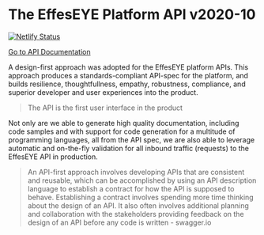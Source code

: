 # The EffesEYE Platform API v2020-10

[![Netlify Status](https://api.netlify.com/api/v1/badges/bca5e500-ed97-4fc5-be2b-f757855185f6/deploy-status)](https://app.netlify.com/sites/effeseye-api-docs/deploys)


[Go to API Documentation](https://effeseye-api-docs.netlify.app/)

A design-first approach was adopted for the EffesEYE platform APIs. This approach produces a standards-compliant API-spec for the platform, and builds resilience, thoughtfullness, empathy, robustness, compliance, and superior developer and user experiences into the product.

> The API is the first user interface in the product

Not only are we able to generate high quality documentation, including code samples and with support for code generation for a multitude of programming languages, all from the API spec, we are also able to leverage automatic and on-the-fly validation for all inbound traffic (requests) to the EffesEYE API in production.

> An API-first approach involves developing APIs that are consistent and reusable, which can be accomplished by using an API description language to establish a contract for how the API is supposed to behave.  Establishing a contract involves spending more time thinking about the design of an API. It also often involves additional planning and collaboration with the stakeholders providing feedback on the design of an API before any code is written - swagger.io